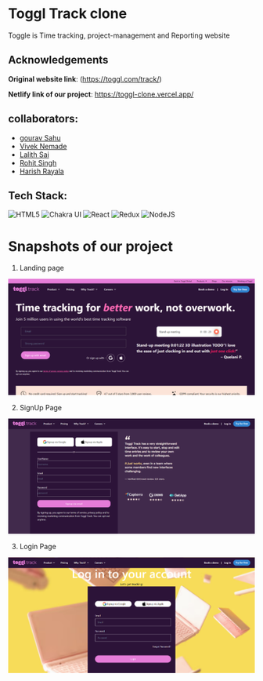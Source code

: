 # Toggl Track clone
 Toggle is Time tracking, project-management and Reporting website

## Acknowledgements

**Original website link**: (https://toggl.com/track/)

**Netlify link of our project**:  https://toggl-clone.vercel.app/


## collaborators:
- [gourav Sahu](https://github.com/gourav017)
- [Vivek Nemade](https://github.com/VivekN11)
- [Lalith Sai](https://github.com/G-LalithSai)
- [Rohit Singh](https://github.com/Rohit24-code)
- [Harish Rayala](https://github.com/HarishRayala)


## Tech Stack:

![HTML5](https://img.shields.io/badge/html5-%23E34F26.svg?style=for-the-badge&logo=html5&logoColor=white)
![Chakra UI](https://img.shields.io/badge/Chakra%20UI-009688?style=for-the-badge&logo=chakraui&logoColor=white)
![React](https://img.shields.io/badge/react-%2320232a.svg?style=for-the-badge&logo=react&logoColor=%2361DAFB)
![Redux](https://img.shields.io/badge/redux-673AB7?style=for-the-badge&logo=redux)
![NodeJS](https://img.shields.io/badge/-Node%20js-6EBF20?logo=node.js&logoColor=FFFFFF&style=for-the-badge)

<h1>Snapshots of our project</h1>

1. Landing page

![image](assests/homepage.png) 

2. SignUp Page

![image](assests/Signup.png) 

3. Login Page

![image](assests/Login.png) 
